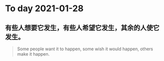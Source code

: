 
# To day 2021-01-28


## 有些人想要它发生，有些人希望它发生，其余的人使它发生。
> Some people want it to happen, some wish it would happen, others make it happen.

    